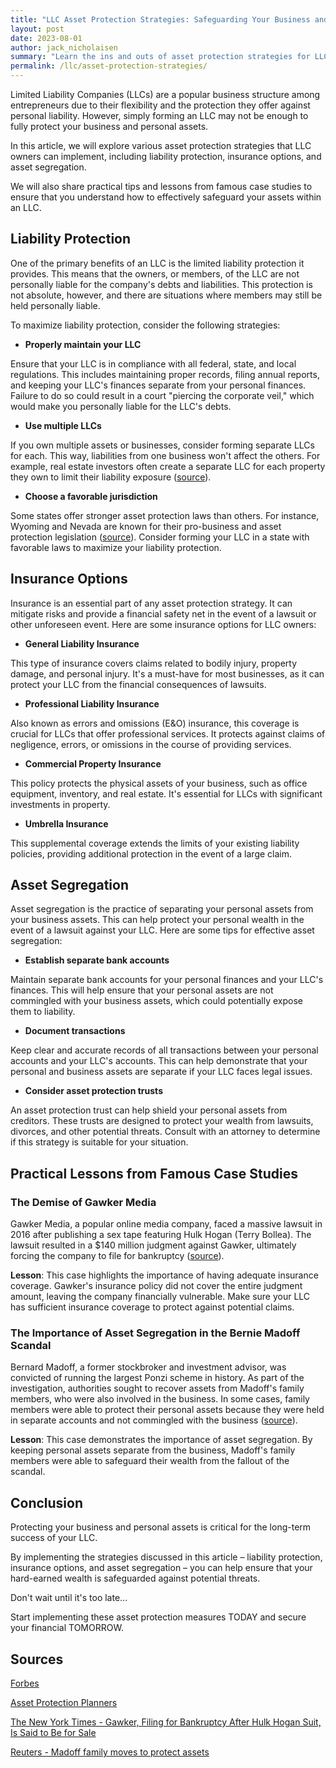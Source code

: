 ```yaml
---
title: "LLC Asset Protection Strategies: Safeguarding Your Business and Personal Wealth"
layout: post
date: 2023-08-01
author: jack_nicholaisen
summary: "Learn the ins and outs of asset protection strategies for LLC owners, including liability protection, insurance options, and asset segregation. Our comprehensive guide will help you implement effective measures and safeguard your hard-earned wealth. Don't leave your business and personal assets at risk – read on to discover how to protect them today!"
permalink: /llc/asset-protection-strategies/
---
```


Limited Liability Companies (LLCs) are a popular business structure among entrepreneurs due to their flexibility and the protection they offer against personal liability. However, simply forming an LLC may not be enough to fully protect your business and personal assets. 

In this article, we will explore various asset protection strategies that LLC owners can implement, including liability protection, insurance options, and asset segregation.

We will also share practical tips and lessons from famous case studies to ensure that you understand how to effectively safeguard your assets within an LLC.

## Liability Protection

One of the primary benefits of an LLC is the limited liability protection it provides. This means that the owners, or members, of the LLC are not personally liable for the company's debts and liabilities. This protection is not absolute, however, and there are situations where members may still be held personally liable.

To maximize liability protection, consider the following strategies:

- **Properly maintain your LLC**

Ensure that your LLC is in compliance with all federal, state, and local regulations. This includes maintaining proper records, filing annual reports, and keeping your LLC's finances separate from your personal finances. Failure to do so could result in a court "piercing the corporate veil," which would make you personally liable for the LLC's debts.

- **Use multiple LLCs**

If you own multiple assets or businesses, consider forming separate LLCs for each. This way, liabilities from one business won't affect the others. For example, real estate investors often create a separate LLC for each property they own to limit their liability exposure ([source](https://www.forbes.com/sites/forbesrealestatecouncil/2018/07/30/why-the-llc-is-the-smart-choice-for-your-real-estate-investment-business/?sh=4b22fa825cfc)).

- **Choose a favorable jurisdiction**

Some states offer stronger asset protection laws than others. For instance, Wyoming and Nevada are known for their pro-business and asset protection legislation ([source](https://www.assetprotectionplanners.com/planning/domestic-asset-protection-states/)). Consider forming your LLC in a state with favorable laws to maximize your liability protection.

## Insurance Options

Insurance is an essential part of any asset protection strategy. It can mitigate risks and provide a financial safety net in the event of a lawsuit or other unforeseen event. Here are some insurance options for LLC owners:

-  **General Liability Insurance**

This type of insurance covers claims related to bodily injury, property damage, and personal injury. It's a must-have for most businesses, as it can protect your LLC from the financial consequences of lawsuits.

-  **Professional Liability Insurance**

Also known as errors and omissions (E\&O) insurance, this coverage is crucial for LLCs that offer professional services. It protects against claims of negligence, errors, or omissions in the course of providing services.

-  **Commercial Property Insurance**

This policy protects the physical assets of your business, such as office equipment, inventory, and real estate. It's essential for LLCs with significant investments in property.

-  **Umbrella Insurance**

This supplemental coverage extends the limits of your existing liability policies, providing additional protection in the event of a large claim.

## Asset Segregation

Asset segregation is the practice of separating your personal assets from your business assets. This can help protect your personal wealth in the event of a lawsuit against your LLC. Here are some tips for effective asset segregation:

-  **Establish separate bank accounts** 

Maintain separate bank accounts for your personal finances and your LLC's finances. This will help ensure that your personal assets are not commingled with your business assets, which could potentially expose them to liability.

-  **Document transactions**

Keep clear and accurate records of all transactions between your personal accounts and your LLC's accounts. This can help demonstrate that your personal and business assets are separate if your LLC faces legal issues.

-  **Consider asset protection trusts**

An asset protection trust can help shield your personal assets from creditors. These trusts are designed to protect your wealth from lawsuits, divorces, and other potential threats. Consult with an attorney to determine if this strategy is suitable for your situation.

## Practical Lessons from Famous Case Studies

### The Demise of Gawker Media

Gawker Media, a popular online media company, faced a massive lawsuit in 2016 after publishing a sex tape featuring Hulk Hogan (Terry Bollea). The lawsuit resulted in a $140 million judgment against Gawker, ultimately forcing the company to file for bankruptcy ([source](https://www.nytimes.com/2016/06/11/business/media/gawker-bankruptcy-sale.html)).

**Lesson**: This case highlights the importance of having adequate insurance coverage. Gawker's insurance policy did not cover the entire judgment amount, leaving the company financially vulnerable. Make sure your LLC has sufficient insurance coverage to protect against potential claims.

### The Importance of Asset Segregation in the Bernie Madoff Scandal

Bernard Madoff, a former stockbroker and investment advisor, was convicted of running the largest Ponzi scheme in history. As part of the investigation, authorities sought to recover assets from Madoff's family members, who were also involved in the business. In some cases, family members were able to protect their personal assets because they were held in separate accounts and not commingled with the business ([source](https://www.reuters.com/article/us-madoff-assets-idUSTRE53J3WW20090420)).

**Lesson**: This case demonstrates the importance of asset segregation. By keeping personal assets separate from the business, Madoff's family members were able to safeguard their wealth from the fallout of the scandal.

## Conclusion

Protecting your business and personal assets is critical for the long-term success of your LLC. 

By implementing the strategies discussed in this article – liability protection, insurance options, and asset segregation – you can help ensure that your hard-earned wealth is safeguarded against potential threats. 

Don't wait until it's too late...

Start implementing these asset protection measures TODAY and secure your financial TOMORROW.

## Sources

[Forbes](https://www.forbes.com/sites/allbusiness/2016/09/28/could-the-llc-structure-be-a-smart-choice-for-your-business/?sh=4446feb61893)

[Asset Protection Planners](https://www.assetprotectionplanners.com/asset-protection-trust/domestic/what-is/)

[The New York Times - Gawker, Filing for Bankruptcy After Hulk Hogan Suit, Is Said to Be for Sale](https://www.nytimes.com/2016/06/11/business/media/gawker-bankruptcy-sale.html)

[Reuters - Madoff family moves to protect assets](https://www.reuters.com/article/us-madoff-assets-idUSTRE53J3WW20090420)